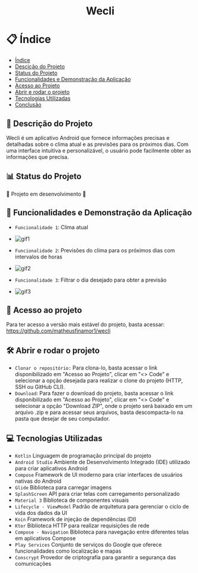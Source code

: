 <h1 align="center"> Wecli </h1>

# :clipboard: Índice

* [Índice](#índice)
* [Descição do Projeto](#descrição-do-projeto)
* [Status do Projeto](#status-do-projeto)
* [Funcionalidades e Demonstração da Aplicação](#funcionalidades-e-demonstração-da-aplicação)
* [Acesso ao Projeto](#acesso-ao-projeto)
* [Abrir e rodar o projeto](#abrir-e-rodar-o-projeto)
* [Tecnologias Utilizadas](#tecnologias-utilizadas)
* [Conclusão](#conclusão)

## :pencil: Descrição do Projeto
Wecli é um aplicativo Android que fornece informações precisas e detalhadas sobre o clima atual e as previsões para os próximos dias. Com uma interface intuitiva e personalizável, o usuário pode facilmente obter as informações que precisa.

## :bar_chart: Status do Projeto
:construction: Projeto em desenvolvimento :construction:

## :dart: Funcionalidades e Demonstração da Aplicação

- `Funcionalidade 1`: Clima atual
- ![gif1](https://github.com/user-attachments/assets/545a00dd-7334-49df-9699-e43399a37f04)

- `Funcionalidade 2`: Previsões do clima para os próximos dias com intervalos de horas
- ![gif2](https://github.com/user-attachments/assets/4ca880fb-d311-41f8-b6e1-29ad20fd977c)

- `Funcionalidade 3`: Filtrar o dia desejado para obter a previsão
- ![gif3](https://github.com/user-attachments/assets/7d892494-f041-491f-9ab2-e3dc6df50f45)


## 📁 Acesso ao projeto

Para ter acesso a versão mais estável do projeto, basta acessar: https://github.com/matheusfinamor1/wecli

## 🛠️ Abrir e rodar o projeto

- `Clonar o repositório:` Para clona-lo, basta acessar o link disponibilizado em "Acesso ao Projeto", clicar em "<> Code" e selecionar a opção desejada para realizar o clone do projeto (HTTP, SSH ou GitHub CLI).
- `Download`: Para fazer o download do projeto, basta acessar o link disponibilizado em "Acesso ao Projeto", clicar em "<> Code" e selecionar a opção "Download ZIP", onde o projeto será baixado em um arquivo .zip e para acessar seus arquivos, basta descompacta-lo na pasta que desejar de seu computador. 

## :computer: Tecnologias Utilizadas
  - `Kotlin` Linguagem de programação principal do projeto
  - `Android Studio` Ambiente de Desenvolvimento Integrado (IDE) utilizado para criar aplicativos Android
  - `Compose` Framework de UI moderno para criar interfaces de usuários nativas do Android
  - `Glide` Biblioteca para carregar imagens
  - `SplashScreen` API para criar telas com carregamento personalizado
  - `Material 3` Biblioteca de componentes visuais
  - `Lifecycle - ViewModel` Padrão de arquitetura para gerenciar o ciclo de vida dos dados da UI
  - `Koin` Framework de injeção de dependências (DI)
  - `Ktor` Biblioteca HTTP para realizar requisições de rede
  - `Compose - Navigation` Biblioteca para navegação entre diferentes telas em aplicativos Compose
  - `Play Services` Conjunto de serviços do Google que oferece funcionalidades como localização e mapas
  - `Conscrypt` Provedor de criptografia para garantir a segurança das comunicações  

